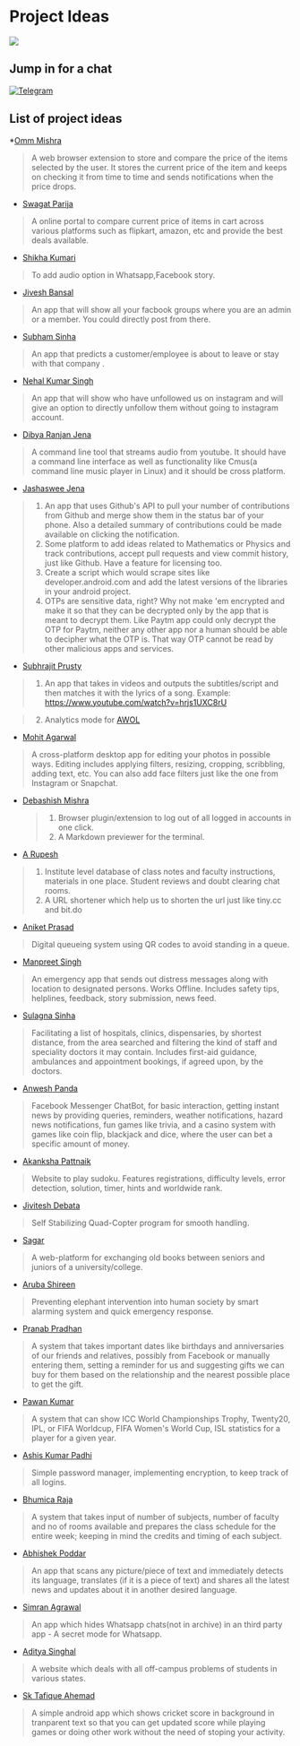 # Project Ideas 

![](https://img.shields.io/badge/codex-ITER-blue.svg?style=for-the-badge&colorB=00ccff&logo=github)

## Jump in for a chat 
[![Telegram](https://img.shields.io/badge/telegram-join-blue.svg?longCache=true&colorB=00ccff&style=for-the-badge&logo=telegram)](https://t.me/codexinit)

## List of project ideas

*[Omm Mishra](https://github.com/ommmishra)

> A web browser extension to store and compare the price of the items selected by the user. It stores the current price of the item and keeps on checking it from time to time and sends notifications when the price drops. 

* [Swagat Parija](https://github.com/swagat5147)

> A online portal to compare current price of items in cart across various platforms such as flipkart, amazon, etc and provide the best deals available.

* [Shikha Kumari](https://github.com/shikhanimmi)

> To add audio option in Whatsapp,Facebook story.

* [Jivesh Bansal](https://github.com/Jiveshbansal)

> An app that will show all your facbook groups where you are an admin or a member. You could directly post from there.

* [Subham Sinha](https://github.com/sinhasubham)

> An app that predicts a customer/employee is about to leave or stay with that company .

* [Nehal Kumar Singh](https://github.com/geekyNehal)

> An app that will show who have unfollowed us on instagram and will give an option to directly unfollow them without going to instagram account. 

* [Dibya Ranjan Jena](https://github.com/dibyasonu)

> A command line tool that streams audio from youtube. It should have a command line interface as well as functionality like Cmus(a command line music player in Linux) and it should be cross platform.

* [Jashaswee Jena](https://github.com/jashasweejena)

> 1. An app that uses Github's API to pull your number of contributions from Github and merge show them in the status bar of your phone. Also a detailed summary of contributions could be made available on clicking the notification.
> 2. Some platform to add ideas related to Mathematics or Physics and track contributions, accept pull requests and view commit history, just like Github. Have a feature for licensing too.
> 3. Create a script which would scrape sites like developer.android.com and add the latest versions of the libraries in your android project.
> 4. OTPs are sensitive data, right? Why not make 'em encrypted and make it so that they can be decrypted only by the app      that is meant to decrypt them. Like Paytm app could only decrypt the OTP for Paytm, neither any other app nor a human        should be able to decipher what the OTP is. That way OTP cannot be read by other malicious apps and services.

* [Subhrajit Prusty](https://github.com/subhrajitprusty)

> 1. An app that takes in  videos and outputs the subtitles/script and then matches it with the lyrics of a song. Example: https://www.youtube.com/watch?v=hrjs1UXC8rU

> 2. Analytics mode for [AWOL](https://github.com/codex-iter/AWOL)

* [Mohit Agarwal](https://github.com/mojito9542)


> A cross-platform desktop app for editing your photos in possible ways. Editing includes applying filters, resizing, cropping, scribbling, adding text, etc. You can also add face filters just like the one from Instagram or Snapchat.

* [Debashish Mishra](https://github.com/Zanark)

  > 1. Browser plugin/extension to log out of all logged in accounts in one click.
  > 2. A Markdown previewer for the terminal.

* [A Rupesh](https://github.com/rupesh1310)

> 1. Institute level database of class notes and faculty instructions, materials in one place. Student reviews and doubt clearing chat rooms.
> 2. A URL shortener which help us to shorten the url just like tiny.cc and bit.do

* [Aniket Prasad](https://github.com/aniketdgp)

> Digital queueing system using QR codes to avoid standing in a queue.

* [Manpreet Singh](https://github.com/manpreetsinghh)

> An emergency app that sends out distress messages along with location to designated persons. Works Offline. Includes safety tips, helplines, feedback, story submission, news feed.

* [Sulagna Sinha](https://github.com/SulagnaSinha)

> Facilitating a list of hospitals, clinics, dispensaries, by shortest distance, from the area searched and filtering the kind of staff and speciality doctors it may contain. Includes first-aid guidance, ambulances and appointment bookings, if agreed upon, by the doctors.

* [Anwesh Panda](https://github.com/Pandacowbat)

> Facebook Messenger ChatBot, for basic interaction, getting instant news by providing queries, reminders, weather notifications, hazard news notifications, fun games like trivia, and a casino system with games like coin flip, blackjack and dice, where the user can bet a specific amount of money.

* [Akanksha Pattnaik](https://github.com/akapattnaik)

> Website to play sudoku. Features registrations, difficulty levels, error detection, solution, timer, hints and worldwide rank.

* [Jivitesh Debata](https://github.com/JiviteshDebata)

> Self Stabilizing Quad-Copter program for smooth handling.

* [Sagar](https://github.com/sagar9268)

> A web-platform for exchanging old books between seniors and juniors of a university/college.

* [Aruba Shireen](https://github.com/aruba246)

> Preventing elephant intervention into human society by smart alarming system and quick emergency response.

* [Pranab Pradhan](https://github.com/Pronoob911)

> A system that takes important dates like birthdays and anniversaries of our friends and relatives, possibly from Facebook or manually entering them, setting a reminder for us and suggesting gifts we can buy for them based on the relationship and the nearest possible place to get the gift.

* [Pawan Kumar](https://github.com/Pawan0411)

> A system that can show ICC World Championships Trophy, Twenty20, IPL, or FIFA Worldcup, FIFA Women's World Cup, ISL statistics for a player for a given year.

* [Ashis Kumar Padhi](https://github.com/akp1881997)

> Simple password manager, implementing encryption, to keep track of all logins.

* [Bhumica Raja](https://github.com/Beubhumi19)

> A system that takes input of number of subjects, number of faculty and no of rooms available and prepares the class schedule for the entire week; keeping in mind the credits and timing of each subject.

* [Abhishek Poddar](https://github.com/abhipoddar04)

> An app that scans any picture/piece of text and immediately detects its language, translates (if it is a piece of text) and shares all the latest news and updates about it in another desired language.

* [Simran Agrawal](https://github.com/SimranAgrawal1)

> An app which hides Whatsapp chats(not in archive) in an third party app - A secret mode for Whatsapp.

* [Aditya Singhal](https://github.com/codaked-Adi)

> A website which deals with all off-campus problems of students in various states.

* [Sk Tafique Ahemad](https://github.com/tafique)

> A simple android app which shows cricket score in background in tranparent text so that you can get updated score while playing games or doing other work without the need of stoping your activity.
